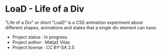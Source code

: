 LoaD - Life of a Div
====================

"Life of a Div" or short "LoaD" is a CSS animation experiment about
different shapes, animations and states that a single div element can have.

- Project status	: In progress 
- Project author	: Matjaž Vitas
- Project license	: CC BY-SA 2.5
